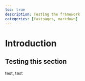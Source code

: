 ```yaml
---
toc: true
description: Testing the framework
categories: [fastpages, markdown]
---
```

# Introduction

## Testing this section

test, test
